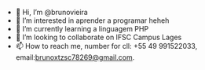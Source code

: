 - 👋 Hi, I’m @brunovieira
- 👀 I’m interested in aprender a programar heheh
- 🌱 I’m currently learning a linguagem PHP
- 💞️ I’m looking to collaborate on IFSC Campus Lages
- 📫 How to reach me, number for cll: +55 49 991522033, email:brunoxtzsc78269@gmail.com.

<!---
brunoxtzsc/brunoxtzsc is a ✨ special ✨ repository because its `README.md` (this file) appears on your GitHub profile.
You can click the Preview link to take a look at your changes.
--->
